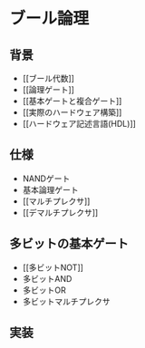 # ブール論理
## 背景
- [[ブール代数]]
- [[論理ゲート]]
- [[基本ゲートと複合ゲート]]
- [[実際のハードウェア構築]]
- [[ハードウェア記述言語(HDL)]]
## 仕様
- NANDゲート
- 基本論理ゲート
- [[マルチプレクサ]]
- [[デマルチプレクサ]]
## 多ビットの基本ゲート
- [[多ビットNOT]]
- 多ビットAND
- 多ビットOR
- 多ビットマルチプレクサ
## 実装
